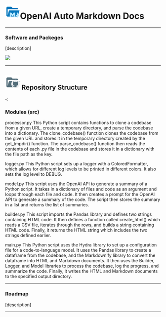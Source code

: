 


![](https://raw.githubusercontent.com/PKief/vscode-material-icon-theme/ec559a9f6bfd399b82bb44393651661b08aaf7ba/icons/folder-markdown-open.svg)OpenAI Auto Markdown Docs
=========================




---


### Software and Packeges


[description]


![](https://img.shields.io/badge/Python-3776AB.svg?style=for-the-badge&logo=Python&logoColor=white)





---



![](https://raw.githubusercontent.com/PKief/vscode-material-icon-theme/ec559a9f6bfd399b82bb44393651661b08aaf7ba/icons/folder-github-open.svg)
Repository Structure
--------------------

<
 ### Modules (src)




processor.py
This Python script contains functions to clone a codebase from a given URL, create a temporary directory, and parse the codebase into a dictionary. The clone\_codebase() function clones the codebase from the given URL and stores it in the temporary directory created by the get\_tmpdir() function. The parse\_codebase() function then reads the contents of each .py file in the codebase and stores it in a dictionary with the file path as the key.




logger.py
This Python script sets up a logger with a ColoredFormatter, which allows for different log levels to be printed in different colors. It also sets the log level to DEBUG.




model.py
This script uses the OpenAI API to generate a summary of a Python script. It takes in a dictionary of files and code as an argument and loops through each file and code. It then creates a prompt for the OpenAI API to generate a summary of the code. The script then stores the summary in a list and returns the list of summaries.




builder.py
This script imports the Pandas library and defines two strings containing HTML code. It then defines a function called create\_html() which reads a CSV file, iterates through the rows, and builds a string containing HTML code. Finally, it returns the HTML string which includes the two strings defined earlier.




main.py
This Python script uses the Hydra library to set up a configuration file for a code-to-language model. It uses the Pandas library to create a dataframe from the codebase, and the Markdownify library to convert the dataframe into HTML and Markdown documents. It then uses the Builder, Logger, and Model libraries to process the codebase, log the progress, and summarize the code. Finally, it writes the HTML and Markdown documents to the specified output directory.




---



### Roadmap


[description]





---

